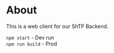 # About
This is a web client for our ShTP Backend. 

`npm start` - Dev run </br>
`npm run build` - Prod 
